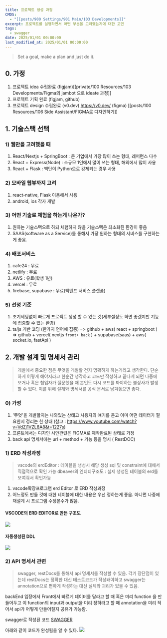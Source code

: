 ```yaml
---
title: 프로젝트 생성 과정
CMDS:
  - "[[posts/900 Settings/901 Main/103 Developments]]"
excerpt: 프로젝트를 실행하면서 어떤 부분을 고려했는지에 대한 고민
tags:
  - swagger
date: 2025/01/01 00:00:00
last_modified_at: 2025/01/01 00:00:00
---
```

> Set a goal, make a plan and just do it.
## 0. 가정
1. 프로젝트 idea 수립완료 (figjam)[[private/100 Resources/103 Developments/Figma의 jambot 으로 ideate 과정]]
2. 프로젝트 기획 완료 (figjam,  github) 
3. 프로젝트 design 수립완료 (v0.dev) https://v0.dev/    (figma) [[posts/100 Resources/106 Side Assistant/FIGMA로 디자인하기]]

## 1. 기술스택 선택
### 1) 웹만을 고려했을 때
1. React/Nextjs + SpringBoot : 큰 기업에서 가장 많이 쓰는 형태, 레퍼런스 다수
2. React + Express(Node) : 소규모 1인에서 많이 쓰는 형태, 해외에서 많이 사용
3. React + Flask : 백단이 Python으로 강제되는 경우 사용

### 2) 모바일 웹뷰까지 고려
1. react-native, Flask 이용해서 사용
2. android, ios 각자 개발

### 3) 어떤 기술로 체험을 하는게 나은가?
1. 원하는 기술스택으로 하되 체험하지 않을 기술스택은 최소화된 환경이 좋음
2. SAAS(software as a Service)를 통해서 가장 원하는 형태의 서비스를 구현하는게 좋음.

### 4) 배포서비스
1. cafe24 : 무료
2. netlify : 무료
3. AWS : 유료(학생 1년)
4. vercel : 무료
5. firebase, supabase : 무료(백엔드 서비스 플랫폼)

### 5) 선정 기준
1. 초기세팅없이 빠르게 프로젝트 생성 할 수 있는 것(세부설정도 하면 좋겠지만 기능에 집중할 수 있는 환경)
2. ts/js 기반 코딩 (한가지 언어에 집중)
=> github + aws( react + springboot )
=> github + vercel( nextjs `front+ back` )  + supabase(saas) + aws( socket.io, fastApi )   

## 2. 개발 설계 및 명세서 관리
>  개발에서 중요한 점은 무엇을 개발할 건지 명확하게 하는거라고 생각한다. 단순하게 어떻게 해야지라고 한순간 생각하고 코드만 작성하고 끝나게 되면 나중에 보거나 혹은 협업자가 질문했을 때 본인도 다시 코드를 봐야하는 불상사가 발생할 수 있다. 이를 위해 설계와 명세서를 공식 문서로 남겨놓으면 좋다.
### 0) 가정
1. '무엇'을 개발할지는 나와있는 상태고 사용자의 얘기를 듣고 이미 어떤 데이터가 필요한지 정리는 한 상태 (참고 : https://www.youtube.com/watch?v=VdZj1VZL8A8&t=1227s)
2. 프론트에서는 디자인 시안관련은 FIGMA로 제작완료된 상태로 가정
3. back api 명세서에는 url + method + 기능 등을 명시 (  RestDOC)

### 1) ERD 작성과정
> vscode의 erdEditor : 테이블을 생성시 해당 생성 sql 및 constraint에 대해서 직접적으로 확인 가능
> dbeaver의 엔티티구조도 : 실제 생성된 테이블의 erd를 보여줘서 확인가능
1. vscode확장프로그램 erd Editor 로 ERD 작성과정
2. 어느정도 만들 것에 대한 테이블에 대한 내용은 우선 정하는게 좋음. 아니면 나중에 재설계 시 프로그램 수정본수가 많음.



#### VSCODE의 ERD EDITOR로 만든 구조도
![](_md파일/Pasted%20image%2020250105155516.png)

#### 자동생성된 DDL
![](_md파일/Pasted%20image%2020250105155542.png)

### 2) API 명세서 관련
> swagger, restDocs를 통해서 api 명세서를 작성할 수 있음. 각기 장단점이 있는데 restDocs는 정확한 대신 테스트코드가 작성돼야하고 swagger는 annotation으로 편하게 작성하는 대신 실제와 괴리가 있을 수 있음.

backEnd 입장에서 Front에서 빠르게 데이터를 달라고 할 때 혹은 미리 function 을 만들어두고 이 function의 input과 output을 미리 정하라고 할 때 annotation을 미리 적어서 api가 어떻게 만들어질지 공유가 가능함.

swagger로 작성된 코드 [SWAGGER](_github_open/Back/SWAGGER.md)

아래와 같이 코드가 완성됨을 알 수 있다.
![](_md파일/Pasted%20image%2020250105161214.png)


